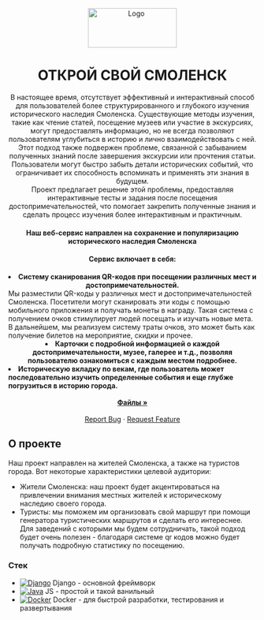 <a name="readme-top"></a>
<br />
<div align="center">
  <a href="https://github.com/NikitaKrylov/SmolathonHack">
    <img src ="https://i122.fastpic.org/big/2023/1111/90/1120b567149e137796ef77bde605ec90.png" alt="Logo" width="180" height="80" align-items="ce">
  </a>
  <h1 align="center">ОТКРОЙ СВОЙ СМОЛЕНСК</h1>
</div>
<p align="center">
  В настоящее время, отсутствует эффективный и интерактивный способ для пользователей более структурированного и глубокого изучения исторического наследия Смоленска. Существующие методы изучения, такие как чтение статей, посещение музеев или участие в экскурсиях, могут предоставлять информацию, но не всегда позволяют пользователям углубиться в историю и лично взаимодействовать с ней.<br>
Этот подход также подвержен проблеме, связанной с забыванием полученных знаний после завершения экскурсии или прочтения статьи. Пользователи могут быстро забыть детали исторических событий, что ограничивает их способность вспоминать и применять эти знания в будущем.<br>
Проект предлагает решение этой проблемы, предоставляя интерактивные тесты и задания после посещения достопримечательностей, что помогает закрепить полученные знания и сделать процесс изучения более интерактивным и практичным.
</p>
<p align="center">
  <h4 align="center">Наш веб-сервис направлен на сохранение и популяризацию исторического наследия Смоленска</h4>
  <h4 align="center">Сервис включает в себя:</h4>
  <li style="text-align:center"><strong>Систему сканирования QR-кодов при посещении различных мест и достопримечательностей.</strong></li>
  <a>Мы разместили QR-коды у различных мест и достопримечательностей Смоленска. Посетители могут сканировать эти коды с помощью мобильного приложения и получать монеты в награду. Такая система с получением очков стимулирует людей посещать и изучать новые мета. В дальнейшем, мы реализуем систему траты очков, это может быть как получение билетов на мероприятие, скидки и прочее. </a>
  <br />
  <li style="text-align:center"><strong>Карточки с подробной информацией о каждой достопримечательности, музее, галерее и т.д., позволяя пользователю ознакомиться с каждым местом подробнее.</strong></li>
  <li><strong>Историческую вкладку по векам, где пользователь может последовательно изучить определенные события и еще глубже погрузиться в историю города.</strong></li>
  <br />
  <div align="center">
    <a href="https://github.com/NikitaKrylov/SmolathonHack" ><strong>Файлы »</strong></a>
    <br />
    <br />
    <a href="https://github.com/NikitaKrylov/SmolathonHack/issues">Report Bug</a>
    ·
    <a href="https://github.com/NikitaKrylov/SmolathonHack/issues">Request Feature</a>
  </div>
</p>

## О проекте
<a name="о-проекте"></a>
Наш проект направлен на жителей  Смоленска, а также на туристов города. Вот некоторые характеристики целевой аудитории:
- Жители Смоленска: наш проект будет акцентироваться на привлечении внимания местных жителей к историческому наследию своего города. 
- Туристы: мы поможем им организовать свой маршрут при помощи генератора туристических маршрутов и сделать его интереснее. 
Для заведений с которыми мы будем сотрудничать, такой подход будет очень полезен - благодаря системе qr кодов можно будет получать подробную статистику по посещению.

### Стек
* [![Django][Dj]][Dj-url]<a>  Django -  основной фреймворк</a>
* [![Java][js]][js-url]<a>  JS - простой и такой ванильный</a>
* [![Docker][Doc]][doc-url]<a>  Docker - для быстрой разработки, тестирования и развертывания</a>



[dj]: https://i122.fastpic.org/big/2023/1111/a2/3df395c85f6f7f194f479500abdd96a2.png
[dj-url]: https://www.djangoproject.com/
[js]: https://i122.fastpic.org/big/2023/1111/df/161dd3d5d7003c918adbb9dedd0df6df.jpg
[js-url]: https://developer.mozilla.org/en-US/docs/Web/JavaScript
[doc]: https://i122.fastpic.org/big/2023/1111/87/8bd4545a1b9a340ab52da4e74b460a87.png
[doc-url]: https://www.docker.com/
